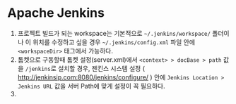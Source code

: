 # Apache Jenkins

1. 프로젝트 빌드가 되는 workspace는 기본적으로 `~/.jenkins/workspace/` 폴더이나 이 위치를 수정하고 싶을 경우 `~/.jenkins/config.xml` 파일 안에 `<workspaceDir>` 태그에서 가능하다.
1. 톰켓으로 구동할때 톰켓 설정(server.xml)에서 `<context> > docBase > path` 값을 `/jenkins`로 설치할 경우, 젠킨스 시스템 설정 ( http://jenkinsip.com:8080/jenkins/configure/ ) 안에 `Jenkins Location > Jenkins URL` 값을 서버 Path에 맞게 설정이 꼭 필요하다.
1.